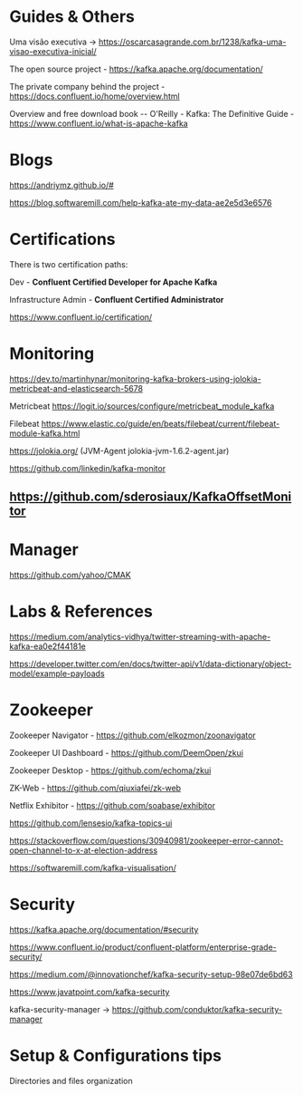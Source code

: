 # Guides & Others

Uma visão executiva -> https://oscarcasagrande.com.br/1238/kafka-uma-visao-executiva-inicial/

The open source project - https://kafka.apache.org/documentation/

The private company behind the project - https://docs.confluent.io/home/overview.html

Overview and free download book -- O'Reilly - Kafka: The Definitive Guide - https://www.confluent.io/what-is-apache-kafka


# Blogs

https://andriymz.github.io/#

https://blog.softwaremill.com/help-kafka-ate-my-data-ae2e5d3e6576


# Certifications

There is two certification paths:

Dev - **Confluent Certified Developer for Apache Kafka**

Infrastructure Admin - **Confluent Certified Administrator**

https://www.confluent.io/certification/


# Monitoring

https://dev.to/martinhynar/monitoring-kafka-brokers-using-jolokia-metricbeat-and-elasticsearch-5678

Metricbeat https://logit.io/sources/configure/metricbeat_module_kafka

Filebeat https://www.elastic.co/guide/en/beats/filebeat/current/filebeat-module-kafka.html

https://jolokia.org/ (JVM-Agent	jolokia-jvm-1.6.2-agent.jar)

https://github.com/linkedin/kafka-monitor

https://github.com/sderosiaux/KafkaOffsetMonitor
---
# Manager

https://github.com/yahoo/CMAK



# Labs & References

https://medium.com/analytics-vidhya/twitter-streaming-with-apache-kafka-ea0e2f44181e

https://developer.twitter.com/en/docs/twitter-api/v1/data-dictionary/object-model/example-payloads


# Zookeeper

Zookeeper Navigator - https://github.com/elkozmon/zoonavigator

Zookeeper UI Dashboard - https://github.com/DeemOpen/zkui

Zookeeper Desktop - https://github.com/echoma/zkui

ZK-Web - https://github.com/qiuxiafei/zk-web

Netflix Exhibitor - https://github.com/soabase/exhibitor

https://github.com/lensesio/kafka-topics-ui

https://stackoverflow.com/questions/30940981/zookeeper-error-cannot-open-channel-to-x-at-election-address

https://softwaremill.com/kafka-visualisation/

# Security

https://kafka.apache.org/documentation/#security

https://www.confluent.io/product/confluent-platform/enterprise-grade-security/

https://medium.com/@innovationchef/kafka-security-setup-98e07de6bd63

https://www.javatpoint.com/kafka-security

kafka-security-manager -> https://github.com/conduktor/kafka-security-manager

# Setup & Configurations tips

Directories and files organization